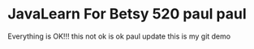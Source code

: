 # JavaLearn For Betsy 520 paul paul 
Everything is OK!!!
this not ok is ok 
paul update 
this is my git demo
